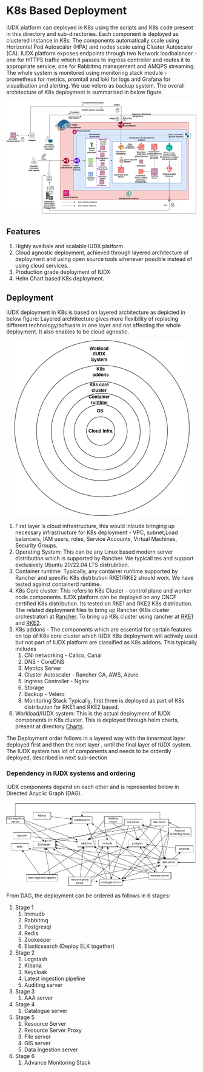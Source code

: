 # K8s Based Deployment
IUDX platform can deployed in K8s using the scripts and K8s code present in this directory and sub-directories. Each component is deployed as clustered instance in K8s. The components automatically scale using Horizontal Pod Autoscaler (HPA) and nodes scale using Cluster Autoscaler (CA). IUDX platform exposes endpoints through two Network loadbalancer - one for HTTPS traffic which it passes to ingress controller and routes it to appropriate service; one for Rabbitmq management and AMQPS streaming. The whole system is monitored using monitoring stack module - prometheus for metrics, promtail and loki for logs and Grafana for visualisation and alerting.  We use velero as backup system.
The overall architecture of K8s deployment is summarised in below figure.  


<p align="center">
<img src="../docs/Overview-Deloyment-IUDX-K8s.png">
</p>

## Features 
1. Highly avaibale and scalable IUDX platform
2. Cloud agnostic deployment, achieved through layered architecture of deployment and using open source tools whenever possible instead of using cloud services.
3. Production grade deployment of IUDX
4. Helm Chart based K8s deployment.

## Deployment 
IUDX deployment in K8s is based on layered architecture as depicted in below figure: 
Layered archtitecture gives more flexibility of replacing different technology/software in one layer and not affecting the whole deployment. It also enables to be cloud agnostic.

<p align="center">
<img src="../docs/Layered-Deployment-stack.png">
</p>

1. First layer is cloud infrastructure, this would inlcude bringing up necessary infrastructure for K8s deployment - VPC, subnet,Load balancers, IAM users, roles, Service Accounts, Virtual Machines, Security Groups.
2. Operating System: This can be any Linux based modern server distribution which is supported by Rancher. We typicall tes and support exclusively Ubuntu 20/22.04 LTS distrubition.
3. Container runtime: Typically, any container runtime supported by Rancher and specific K8s distrbution RKE1/RKE2 should work. We have tested against containerd runtime.
4. K8s Core cluster: This refers to K8s Cluster - control plane and worker node components. IUDX platform can be deployed on any CNCF certified K8s distribution. Its tested on RKE1 and RKE2 K8s distribution. The related deployment files to bring up Rancher (K8s cluster orchestrator) at [Rancher](./K8s-cluster/Rancher/README.md). To bring up K8s cluster using rancher at [RKE1](./K8s-cluster/K8s/RKE1/README.md) and [RKE2](./K8s-cluster/K8s/RKE2/README.md).
5. K8s addons - The components which are essential for certain features on top of K8s core cluster which IUDX K8s deployment will actively used but not part of IUDX platform are classified as K8s addons. This typically includes 
    1. CNI networking - Calico, Canal
    2. DNS - CoreDNS 
    3. Metrics Server
    4. Cluster Autoscaler - Rancher CA, AWS, Azure
    5. Ingress Controller - Nginx
    6. Storage
    7. Backup - Velero 
    8. Monitoring Stack
Typically, first three is deployed as part of K8s distribution for RKE1 and RKE2 based.
6. Workload/IUDX system: This is the actual deployment of IUDX components in K8s cluster. This is deployed through helm charts, present at directory [Charts](./Charts/).

The Deployment order follows in a layered way with the innermost layer deployed first and then the next layer , until the final layer of IUDX system. The IUDX system has lot of components and needs to be orderdly deployed, described in next sub-section

### Dependency in IUDX systems and ordering
IUDX components depend on each other and is represented below in Directed Acyclic Graph (DAG).

<p align="center">
<img src="../docs/IUDX-Dependency-Graph.png">
</p>

From DAG, the deployment can be ordered as follows in 6 stages:
1. Stage 1 
    1. Immudb
    2. Rabbitmq  
    3. Postgresql
    4. Redis
    5. Zookeeper
    6. Elasticsearch (Deploy ELK together)
2. Stage 2  
    1. Logstash
    2. Kibana
    3. Keycloak
    4. Latest ingestion pipeline
    5. Auditing server
3. Stage 3
    1. AAA server
4. Stage 4 
    1. Catalogue server
5. Stage 5 
    1. Resource Server
    2. Resource Server Proxy
    3. File server
    4. GIS server
    5. Data Ingestion server
6.  Stage 6
    1. Advance Monitoring Stack
